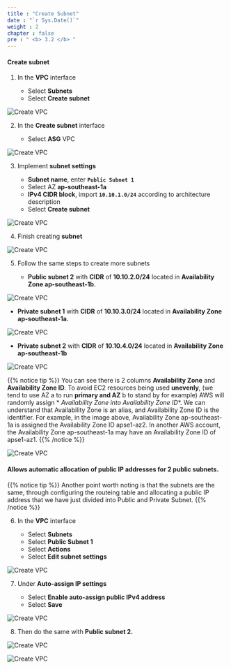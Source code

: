 ```yaml
---
title : "Create Subnet"
date : "`r Sys.Date()`"
weight : 2
chapter : false
pre : " <b> 3.2 </b> "
---
```


#### Create subnet

1. In the **VPC** interface

   - Select **Subnets**
   - Select **Create subnet**

![Create VPC](/images/2/0001.png?featherlight=false&width=90pc)

2. In the **Create subnet** interface

   - Select **ASG** VPC

![Create VPC](/images/2/0002.png?featherlight=false&width=90pc)

3. Implement **subnet settings**

   - **Subnet name**, enter **```Public Subnet 1```**
   - Select AZ **ap-southeast-1a**
   - **IPv4 CIDR block**, import **```10.10.1.0/24```** according to architecture description
   - Select **Create subnet**

![Create VPC](/images/2/0003.png?featherlight=false&width=90pc)

4. Finish creating **subnet**

![Create VPC](/images/2/0004.png?featherlight=false&width=90pc)

5. Follow the same steps to create more subnets

   - **Public subnet 2** with **CIDR** of **10.10.2.0/24** located in **Availability Zone ap-southeast-1b**.

![Create VPC](/images/2/0005.png?featherlight=false&width=90pc)

   - **Private subnet 1** with **CIDR** of **10.10.3.0/24** located in **Availability Zone ap-southeast-1a.**


![Create VPC](/images/2/0006.png?featherlight=false&width=90pc)

   - **Private subnet 2** with **CIDR** of **10.10.4.0/24** located in **Availability Zone ap-southeast-1b**

![Create VPC](/images/2/0007.png?featherlight=false&width=90pc)


{{% notice tip %}}
You can see there is 2 columns **Availability Zone** and **Availability Zone ID**. To avoid EC2 resources being used **unevenly**, (we tend to use AZ a to run **primary and AZ** b to stand by for example) AWS will randomly assign * *Availability Zone into Availability Zone ID**. We can understand that Availability Zone is an alias, and Availability Zone ID is the identifier. For example, in the image above, Availability Zone ap-southeast-1a is assigned the Availability Zone ID apse1-az2. In another AWS account, the Availability Zone ap-southeast-1a may have an Availability Zone ID of apse1-az1.
{{% /notice %}}

![Create VPC](/images/2/0008.png?featherlight=false&width=90pc)

#### Allows automatic allocation of public IP addresses for 2 public subnets.

{{% notice tip %}}
Another point worth noting is that the subnets are the same, through configuring the routeing table and allocating a public IP address that we have just divided into Public and Private Subnet.
{{% /notice %}}

6. In the **VPC** interface

   - Select **Subnets**
   - Select **Public Subnet 1**
   - Select **Actions**
   - Select **Edit subnet settings**

![Create VPC](/images/2/0009.png?featherlight=false&width=90pc)

7. Under **Auto-assign IP settings**

   - Select **Enable auto-assign public IPv4 address**
   - Select **Save**

![Create VPC](/images/2/00010.png?featherlight=false&width=90pc)

8. Then do the same with **Public subnet 2.**

![Create VPC](/images/2/00011.png?featherlight=false&width=90pc)

![Create VPC](/images/2/00012.png?featherlight=false&width=90pc)
